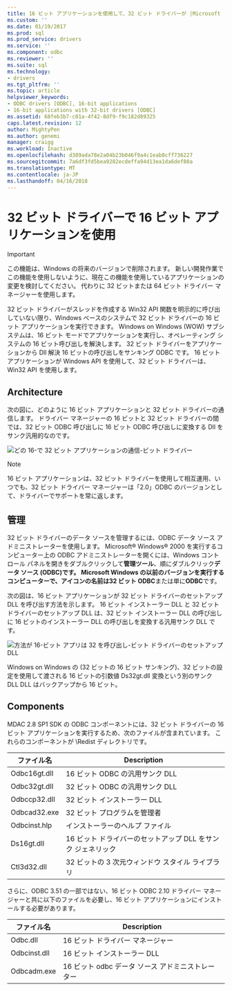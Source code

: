 ```yaml
---
title: 16 ビット アプリケーションを使用して、32 ビット ドライバーが |Microsoft ドキュメント
ms.custom: ''
ms.date: 01/19/2017
ms.prod: sql
ms.prod_service: drivers
ms.service: ''
ms.component: odbc
ms.reviewer: ''
ms.suite: sql
ms.technology:
- drivers
ms.tgt_pltfrm: ''
ms.topic: article
helpviewer_keywords:
- ODBC drivers [ODBC], 16-bit applications
- 16-bit applications with 32-bit drivers [ODBC]
ms.assetid: 68feb3b7-c01a-4f42-8df9-f9c182d89325
caps.latest.revision: 12
author: MightyPen
ms.author: genemi
manager: craigg
ms.workload: Inactive
ms.openlocfilehash: d389ada78e2a04b23b046f9a4c1eab8cff736227
ms.sourcegitcommit: 7a6df3fd5bea9282ecdeffa94d13ea1da6def80a
ms.translationtype: MT
ms.contentlocale: ja-JP
ms.lasthandoff: 04/16/2018
---
```

# <a name="using-16-bit-applications-with-32-bit-drivers"></a>32 ビット ドライバーで 16 ビット アプリケーションを使用
> [!IMPORTANT]  
>  この機能は、Windows の将来のバージョンで削除されます。 新しい開発作業でこの機能を使用しないように、現在この機能を使用しているアプリケーションの変更を検討してください。 代わりに 32 ビットまたは 64 ビット ドライバー マネージャーを使用します。  
  
 32 ビット ドライバーがスレッドを作成する Win32 API 関数を明示的に呼び出していない限り、Windows ベースのシステムで 32 ビット ドライバーの 16 ビット アプリケーションを実行できます。 Windows on Windows (WOW) サブシステムは、16 ビット モードでアプリケーションを実行し、オペレーティング システムの 16 ビット呼び出しを解決します。 32 ビット ドライバーをアプリケーションから Dll 解決 16 ビットの呼び出しをサンキング ODBC です。 16 ビット アプリケーションが Windows API を使用して、32 ビット ドライバーは、Win32 API を使用します。  
  
## <a name="architecture"></a>Architecture  
 次の図に、どのように 16 ビット アプリケーションと 32 ビット ドライバーの通信します。 ドライバー マネージャーの 16 ビットと 32 ビット ドライバーの間では、32 ビット ODBC 呼び出しに 16 ビット ODBC 呼び出しに変換する Dll をサンク汎用的なのです。  
  
 ![どの 16&#45;で 32 ビット アプリケーションの通信&#45;ビット ドライバー](../../odbc/microsoft/media/sdka2.gif "sdka2")  
  
> [!NOTE]  
>  16 ビット アプリケーションは、32 ビット ドライバーを使用して相互運用、いつでも、32 ビット ドライバー マネージャーは「2.0」ODBC のバージョンとして、ドライバーでサポートを常に返します。  
  
## <a name="administration"></a>管理  
 32 ビット ドライバーのデータ ソースを管理するには、ODBC データ ソース アドミニストレーターを使用します。 Microsoft® Windows® 2000 を実行するコンピューター上の ODBC アドミニストレーターを開くには、Windows コントロール パネルを開きをダブルクリックして**管理ツール**、順にダブルクリック**データ ソース (ODBC)**です。 Microsoft Windows の以前のバージョンを実行するコンピューターで、アイコンの名前は**32 ビット ODBC**または単に**ODBC**です。  
  
 次の図は、16 ビット アプリケーションが 32 ビット ドライバーのセットアップ DLL を呼び出す方法を示します。 16 ビット インストーラー DLL と 32 ビット ドライバーのセットアップ DLL は、32 ビット インストーラー DLL の呼び出しに 16 ビットのインストーラー DLL の呼び出しを変換する汎用サンク DLL です。  
  
 ![方法が 16&#45;ビット アプリは 32 を呼び出し&#45;ビット ドライバーのセットアップ DLL](../../odbc/microsoft/media/sdka3.gif "sdka3")  
  
 Windows on Windows の (32 ビットの 16 ビット サンキング)、32 ビットの設定を使用して渡される 16 ビットの引数値 Ds32gt.dll 変換という別のサンク DLL DLL はバックアップから 16 ビット。  
  
## <a name="components"></a>Components  
 MDAC 2.8 SP1 SDK の ODBC コンポーネントには、32 ビット ドライバーの 16 ビット アプリケーションを実行するため、次のファイルが含まれています。 これらのコンポーネントが \Redist ディレクトリです。  
  
|ファイル名|Description|  
|---------------|-----------------|  
|Odbc16gt.dll|16 ビット ODBC の汎用サンク DLL|  
|Odbc32gt.dll|32 ビット ODBC の汎用サンク DLL|  
|Odbccp32.dll|32 ビット インストーラー DLL|  
|Odbcad32.exe|32 ビット プログラムを管理者|  
|Odbcinst.hlp|インストーラーのヘルプ ファイル|  
|Ds16gt.dll|16 ビット ドライバーのセットアップ DLL をサンク ジェネリック|  
|Ctl3d32.dll|32 ビットの 3 次元ウィンドウ スタイル ライブラリ|  
  
 さらに、ODBC 3.51 の一部ではない、16 ビット ODBC 2.10 ドライバー マネージャーと共に以下のファイルを必要し、16 ビット アプリケーションにインストールする必要があります。  
  
|ファイル名|Description|  
|---------------|-----------------|  
|Odbc.dll|16 ビット ドライバー マネージャー|  
|Odbcinst.dll|16 ビット インストーラー DLL|  
|Odbcadm.exe|16 ビット odbc データ ソース アドミニストレーター|
